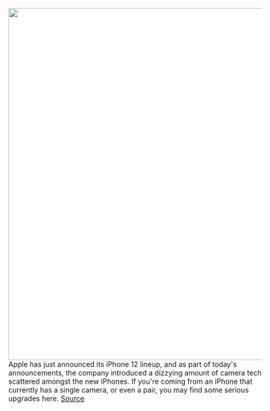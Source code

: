 <img src='https://cdn.vox-cdn.com/thumbor/785Ucxuwv6r9BrEloGlUaXuVNP8=/0x0:1960x1102/1200x800/filters:focal(824x395:1136x707)/cdn.vox-cdn.com/uploads/chorus_image/image/67628194/Apple_iphone12pro_back_camera_10132020.0.jpg' width='700px' /><br/>
Apple has just announced its iPhone 12 lineup, and as part of today's announcements, the company introduced a dizzying amount of camera tech scattered amongst the new iPhones. If you're coming from an iPhone that currently has a single camera, or even a pair, you may find some serious upgrades here.
<a href='https://www.theverge.com/2020/10/14/21515158/iphone-12-pro-max-best-camera-biggest-phone'> Source <a/>